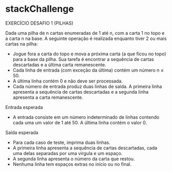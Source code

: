 # stackChallenge

EXERCÍCIO DESAFIO 1 (PILHAS)

Dada uma pilha de n cartas enumeradas de 1 até n, com a carta 1 no topo e a carta n na base. A seguinte operação é realizada enquanto tiver 2 ou mais cartas na pilha:

 - Jogue fora a carta do topo e mova a próxima carta (a que ficou no topo) para a base da pilha. Sua tarefa é encontrar a sequência de cartas descartadas e a última carta remanescente.
 - Cada linha de entrada (com exceção da última) contém um número n ≤ 50.
 - A última linha contém 0 e não deve ser processada.
 - Cada número de entrada produz duas linhas de saída. A primeira linha apresenta a sequência de cartas descartadas e a segunda linha apresenta a carta remanescente.

Entrada esperada
 - A entrada consiste em um número indeterminado de linhas contendo cada uma um valor de 1 até 50. A última linha contém o valor 0.

Saída esperada
 - Para cada caso de teste, imprima duas linhas.
 - A primeira linha apresenta a sequência de cartas descartadas, cada uma delas separadas por uma vírgula e um espaço.
 - A segunda linha apresenta o número da carta que restou.
 - Nenhuma linha tem espaços extras no início ou no final. 
